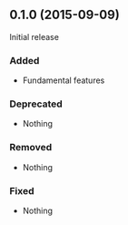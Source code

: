 ## 0.1.0 (2015-09-09)

Initial release

### Added

- Fundamental features

### Deprecated

- Nothing

### Removed

- Nothing

### Fixed

- Nothing


